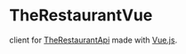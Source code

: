 # TheRestaurantVue
client for [TheRestaurantApi](https://github.com/Marremelad/TheRestaurantApi) made with [Vue.js](https://vuejs.org/).